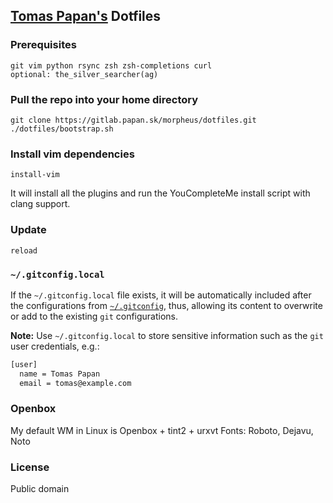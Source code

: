 ## [Tomas Papan's](http://papan.sk) Dotfiles

### Prerequisites
```
git vim python rsync zsh zsh-completions curl
optional: the_silver_searcher(ag)
```


### Pull the repo into your home directory
```
git clone https://gitlab.papan.sk/morpheus/dotfiles.git
./dotfiles/bootstrap.sh
```

### Install vim dependencies
```
install-vim
```
It will install all the plugins and run the YouCompleteMe install script
with clang support.

### Update
```
reload
```

### `~/.gitconfig.local`

If the `~/.gitconfig.local` file exists, it will be automatically
included after the configurations from [`~/.gitconfig`](git/gitconfig), thus, allowing
its content to overwrite or add to the existing `git` configurations.

**Note:** Use `~/.gitconfig.local` to store sensitive information such
as the `git` user credentials, e.g.:

```sh
[user]
  name = Tomas Papan
  email = tomas@example.com
```

### Openbox

My default WM in Linux is Openbox + tint2 + urxvt
Fonts: Roboto, Dejavu, Noto

### License
Public domain
